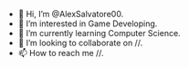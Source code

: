 - 👋 Hi, I’m @AlexSalvatore00.
- 👀 I’m interested in Game Developing.
- 🌱 I’m currently learning Computer Science.
- 💞️ I’m looking to collaborate on //.
- 📫 How to reach me //.

<!---
AlexSalvatore00/AlexSalvatore00 is a ✨ special ✨ repository because its `README.md` (this file) appears on your GitHub profile.
You can click the Preview link to take a look at your changes.
--->
